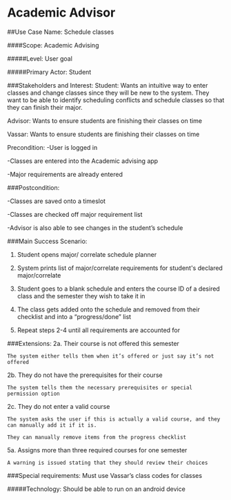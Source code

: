 # Academic Advisor
##Use Case Name: Schedule classes

####Scope: Academic Advising

#####Level: User goal

#####Primary Actor: Student

###Stakeholders and Interest:
Student: Wants an intuitive way to enter classes and change classes since they will be new to the system.
They want to be able to identify scheduling conflicts and schedule classes so that they can finish their major.

Advisor: Wants to ensure students are finishing their classes on time

Vassar: Wants to ensure students are finishing their classes on time

Precondition:
-User is logged in

-Classes are entered into the Academic advising app

-Major requirements are already entered

###Postcondition:

-Classes are saved onto a timeslot

-Classes are checked off major requirement list

-Advisor is also able to see changes in the student’s schedule

###Main Success Scenario:
1. Student opens major/ correlate schedule planner

2. System prints list of major/correlate requirements for student's declared major/correlate

3. Student goes to a blank schedule and enters the course ID of a desired class and the semester they wish to take it in

4. The class gets added onto the schedule and removed from their checklist and into a “progress/done” list

5. Repeat steps 2-4 until all requirements are accounted for

###Extensions:
2a. Their course is not offered this semester

    The system either tells them when it’s offered or just say it’s not offered

2b. They do not have the prerequisites for their course

    The system tells them the necessary prerequisites or special permission option

2c. They do not enter a valid course

    The system asks the user if this is actually a valid course, and they can manually add it if it is.

    They can manually remove items from the progress checklist

5a. Assigns more than three required courses for one semester

    A warning is issued stating that they should review their choices

###Special requirements:
Must use Vassar’s class codes for classes

#####Technology: Should be able to run on an android device
